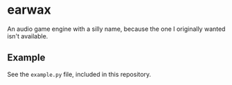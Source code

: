 # earwax

An audio game engine with a silly name, because the one I originally wanted isn't available.

## Example

See the `example.py` file, included in this repository.
